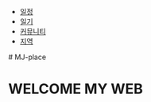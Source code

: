 <link rel="stylesheet" type="text/css" href="menu.css">
<nav id="topMenu">
      <ul>
        <li><a class="menuLink" href="http://akawolf13.github.io/MJ-place/일기장.html">일정</a></li>
        <li><a class="menuLink" href="#">일기</a></li>
        <li><a class="menuLink" href="#">커뮤니티</a></li>
        <li><a class="menuLink" href="#">지역</a></li>
      </ul>
    </nav>
# MJ-place
<h1> WELCOME MY WEB<h1>



